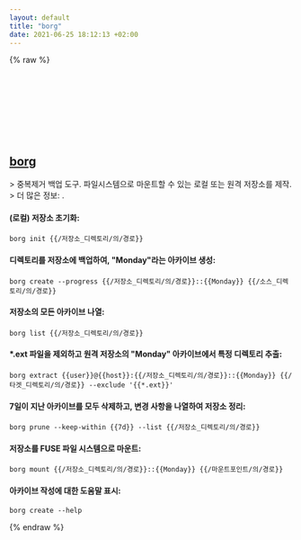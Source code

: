 ```yaml
---
layout: default
title: "borg"
date: 2021-06-25 18:12:13 +02:00
---
```

{% raw %}
<h2 id="borg">
  <a href="/ko/common/borg.html">borg</a> <a href="#borg"><svg class="icon">
    <use href="/assets/images/unicode_sprite.svg#link" />
  </svg></a>
</h2>
> 중복제거 백업 도구. 파일시스템으로 마운트할 수 있는 로컬 또는 원격 저장소를 제작.
> 더 많은 정보: <https://borgbackup.readthedocs.io/en/stable/usage/general.html>.

#### (로컬) 저장소 초기화:
```shell
borg init {{/저장소_디렉토리/의/경로}}
```
#### 디렉토리를 저장소에 백업하여, "Monday"라는 아카이브 생성:
```shell
borg create --progress {{/저장소_디렉토리/의/경로}}::{{Monday}} {{/소스_디렉토리/의/경로}}
```
#### 저장소의 모든 아카이브 나열:
```shell
borg list {{/저장소_디렉토리/의/경로}}
```
#### *.ext 파일을 제외하고 원격 저장소의 "Monday" 아카이브에서 특정 디렉토리 추출:
```shell
borg extract {{user}}@{{host}}:{{/저장소_디렉토리/의/경로}}::{{Monday}} {{/타겟_디렉토리/의/경로}} --exclude '{{*.ext}}'
```
#### 7일이 지난 아카이브를 모두 삭제하고, 변경 사항을 나열하여 저장소 정리:
```shell
borg prune --keep-within {{7d}} --list {{/저장소_디렉토리/의/경로}}
```
#### 저장소를 FUSE 파일 시스템으로 마운트:
```shell
borg mount {{/저장소_디렉토리/의/경로}}::{{Monday}} {{/마운트포인트/의/경로}}
```
#### 아카이브 작성에 대한 도움말 표시:
```shell
borg create --help
```
{% endraw %}